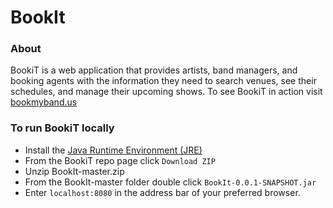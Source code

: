 # BookIt

<h3>About</h3>
<p>BookiT is a web application that provides artists, band managers, and booking agents with the information they need to search venues, see their schedules, and manage their upcoming shows. To see BookiT in action visit <a href="bookmyband.us">bookmyband.us</a></p>
<h3>To run BookiT locally</h3>
<ul>
<li>Install the <a href="http://www.oracle.com/technetwork/java/javase/downloads/jre8-downloads-2133155.html">Java Runtime Environment (JRE)</a></li>
<li>From the BookiT repo page click <code>Download ZIP</code></li>
<li>Unzip BookIt-master.zip</li>
<li>From the BookIt-master folder double click <code>BookIt-0.0.1-SNAPSHOT.jar</code></li>
<li>Enter <code>localhost:8080</code> in the address bar of your preferred browser.</li>
</ul>
